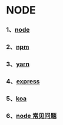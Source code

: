 # NODE

### 1、[node](/NODE/node)

### 2、[npm](/NODE/npm)

### 3、[yarn](/NODE/yarn)

### 4、[express](/NODE/express)

### 5、[koa](/NODE/koa)

### 6、[node 常见问题](/NODE/node常见问题)
